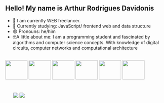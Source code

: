 ## Hello! My name is Arthur Rodrigues Davidonis


- 🔭 I am currently WEB freelancer.
- 🧐 Currently studying: JavaScript/ frontend web and data structure
- 😄 Pronouns: he/him
- 🤓A little about me: I am a programming student and fascinated by algorithms and computer science concepts. With knowledge of digital circuits, computer networks and computational architecture




<div style="display: inline_block"><br>
<img align="center"  height="60" width="70" src="https://cdn.jsdelivr.net/gh/devicons/devicon@latest/icons/php/php-original.svg" />
<img align="center"  height="60" width="70"  src="https://cdn.jsdelivr.net/gh/devicons/devicon@latest/icons/laravel/laravel-original.svg" />
<img align="center" height="60" width="70" src="https://cdn.jsdelivr.net/gh/devicons/devicon@latest/icons/nodejs/nodejs-original-wordmark.svg" />
<img align="center"  height="60" width="70" src="https://cdn.jsdelivr.net/gh/devicons/devicon@latest/icons/javascript/javascript-original.svg" />
<img align="center"  height="60" width="70" src="https://cdn.jsdelivr.net/gh/devicons/devicon@latest/icons/tailwindcss/tailwindcss-original.svg" />
<img align="center"  height="60" width="70" src="https://cdn.jsdelivr.net/gh/devicons/devicon@latest/icons/mysql/mysql-original-wordmark.svg" />






 
</div>

<div style="margin: 25px"> <br> 
  <a href = "aod.otavio@gmail.com"><img src="https://img.shields.io/badge/-Gmail-%23333?style=for-the-badge&logo=gmail&logoColor=white" target="_blank"></a>
  <a href="https://www.linkedin.com/in/arthurdavidonisrd/" target="_blank"><img src="https://img.shields.io/badge/-LinkedIn-%230077B5?style=for-the-badge&logo=linkedin&logoColor=white" target="_blank"></a> 
</div>




